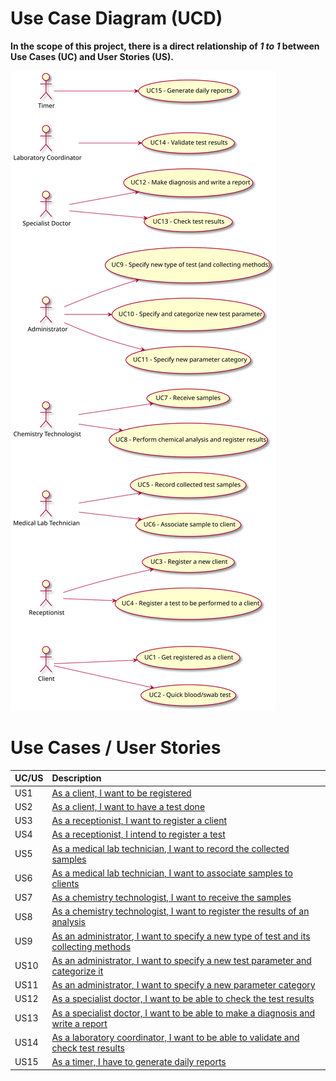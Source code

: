 # Use Case Diagram (UCD)

**In the scope of this project, there is a direct relationship of _1 to 1_ between Use Cases (UC) and User Stories (US).**

![Use Case Diagram](UCD.svg)

# Use Cases / User Stories
| UC/US  | Description                                                          |
|:----|:------------------------------------------------------------------------|
| US1 | [As a client, I want to be registered](US1.md)|
| US2 | [As a client, I want to have a test done](US2.md)|
| US3 | [As a receptionist, I want to register a client](US3.md)|
| US4 | [As a receptionist, I intend to register a test](US4.md)|
| US5 | [As a medical lab technician, I want to record the collected samples](US5.md)|
| US6 | [As a medical lab technician, I want to associate samples to clients](US6.md)|
| US7 | [As a chemistry technologist, I want to receive the samples](US7.md)|
| US8 | [As a chemistry technologist, I want to register the results of an analysis](US8.md)|
| US9 | [As an administrator, I want to specify a new type of test and its collecting methods](US9.md)|
| US10 | [As an administrator, I want to specify a new test parameter and categorize it](US10.md)|
| US11 | [As an administrator, I want to specify a new parameter category](US11.md)|
| US12 | [As a specialist doctor, I want to be able to check the test results](US12.md)|
| US13 | [As a specialist doctor, I want to be able to make a diagnosis and write a report](US13.md)|
| US14 | [As a laboratory coordinator, I want to be able to validate and check test results](US14.md)|
| US15 | [As a timer, I have to generate daily reports](US15.md)|